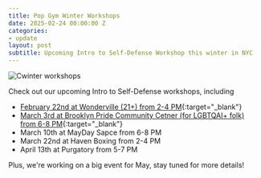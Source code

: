 ```yaml
---
title: Pop Gym Winter Workshops
date: 2025-02-24 00:00:00 Z
categories:
- update
layout: post
subtitle: Upcoming Intro to Self-Defense Workshop this winter in NYC
---
```


![Cwinter workshops](/assets/UpdatedPopGymWinterWorkshops.jpg.jpg)

Check out our upcoming Intro to Self-Defense workshops, including
* [February 22nd at Wonderville (21+) from 2-4 PM](https://www.wonderville.nyc/events/intro-to-self-defense-workshop){:target="_blank"}
* [March 3rd at Brooklyn Pride Community Cetner (for LGBTQAI+ folk) from 6-8 PM](https://www.lgbtbrooklyn.org/event-details-registration/intro-to-self-defense-workshop){:target="_blank"}
* March 10th at MayDay Sapce from 6-8 PM
* March 22nd at Haven Boxing from 2-4 PM
* April 13th at Purgatory from 5-7 PM

Plus, we're working on a big event for May, stay tuned for more details!
 
